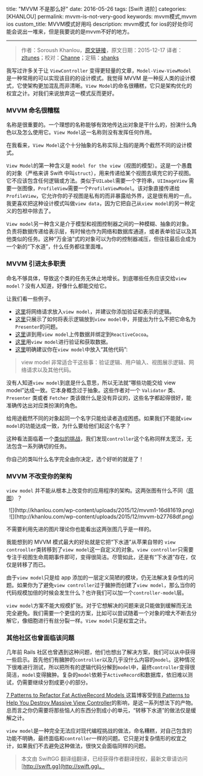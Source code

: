 title: "MVVM 不是那么好"
date: 2016-05-26
tags: [Swift 进阶]
categories: [KHANLOU]
permalink: mvvm-is-not-very-good
keywords: mvvm模式,mvvm ios
custom_title: MVVM模式好用吗
description: mvvm模式 for ios的好处你可能会说出一堆来，但是我要说的是mvvm不好的地方。

---
> 作者：Soroush Khanlou，[原文链接](http://khanlou.com/2015/12/mvvm-is-not-very-good/)，原文日期：2015-12-17
> 译者：[zltunes](http://zltunes.com)；校对：[Channe](undefined)；定稿：[shanks](http://codebuild.me/)
  







<!--此处开始正文-->

我写过许多关于让 `ViewController` 变得更轻量的文章，`Model-View-ViewModel` 是一种常用的可以实现该目的的设计模式。我觉得 MVVM 是一种反人类的设计模式，它使架构更加混乱而非清晰。`View Model`的命名很糟糕，它只是架构优化的权宜之计。对我们来说放弃这一模式反而更好。

<!--more-->

### MVVM 命名很糟糕
名称是很重要的。一个理想的名称能够有效地传达出对象是干什么的，扮演什么角色以及怎么使用它。`View Model`这一名称则没有发挥任何作用。

在我看来，`View Model`这个十分抽象的名称实际上指的是两个截然不同的设计模式。

`View Model`的第一种含义是 `model for the view`（视图的模型）。这是一个愚蠢的对象（严格来讲 Swift 中叫`struct`），用来传递给某个视图去填充它的子视图。它不应该包含任何逻辑或方法。类似于`UILabel`需要一个字符串，`UIImageView` 需要一张图像，`ProfileView`需要一个`ProfileViewModel`。该对象直接传递给`ProfileView`，它允许你的子视图是私有的而非暴露给外界，这是很有用的一点。我更喜欢把这种设计模式叫做`view data`，因为它把自己从`view model`的另一种定义的包袱中除去了。

`View model`另一种含义是介于模型和视图控制器之间的一种模糊、抽象的对象。负责将数据传递给表示层，有时候也作为网络和数据库通道，或者表单验证以及其他类似的任务。这种“万金油”式的对象可以为你的控制器减压，但往往最后会成为一个新的“下水道”，什么任务都往里面堆。

### MVVM 引进太多职责
命名不够具体，导致这个类的任务无休止地增长。到底哪些任务应该交给`view model`？没有人知道，好像什么都能交给它。

让我们看一些例子。

- [这里](https://medium.com/@ramshandilya/lets-discuss-mvvm-for-ios-a7960c2f04c7)将网络请求放入`view model`，并建议你添加验证和表示的逻辑。
- [这里](https://www.objc.io/issues/13-architecture/mvvm/)只展示了如何将表示逻辑放到`view model`中，并提出为什么不把它命名为`Presenter`的问题。
- [这里](http://cocoasamurai.blogspot.com/2013/03/basic-mvvm-with-reactivecocoa.html)讲到用`view model`上传数据并绑定到`ReactiveCocoa`。
- [这里](http://www.sprynthesis.com/2014/12/06/reactivecocoa-mvvm-introduction/)用`view model`进行验证和获取数据。
- [这里](http://www.teehanlax.com/blog/model-view-viewmodel-for-ios/)明确建议你在`view model`中放入“其他代码”:

> view model 非常适合干这些事：验证逻辑、用户输入、视图展示逻辑、网络请求以及其他代码。

没有人知道`view model`到底是什么意思，所以无法就“哪些功能交给 view model”达成一致。它本身概念过于抽象。这些作者对一个 `Validator` 类、`Presenter` 类或者 `Fetcher` 类该做什么是没有异议的，这些名字都起得很好，能准确传达出对应类扮演的角色。

给用途截然不同的对象起同一个名字只能给读者造成困惑。如果我们不能就`view model`的功能达成一致，为什么要给他们起这个名字？

这种看法面临着一个[类似的挑战](http://khanlou.com/2014/11/a-controller-by-any-other-name/)，我们发现`controller`这个名称同样太宽泛，无法包含一系列确切的任务。

你自己的类叫什么名字完全由你决定，选个好听的就是了！

### MVVM 不改变你的架构

`view model` 并不能从根本上改变你的应用程序的架构。这两张图有什么不同（[原图](https://www.objc.io/issues/13-architecture/mvvm/)）？
<center>
![](http://khanlou.com/wp-content/uploads/2015/12/mvvm1-16d81619.png)
</center>
<center>
![](http://khanlou.com/wp-content/uploads/2015/12/mvvm-b27768df.png)
</center>

不需要利用先进的图片理论你也能看出这两张图几乎是一样的。

我能想到的 MVVM 模式最大的好处就是它把“下水道”从苹果自带的 `view controoller`类转移到了`view model`这一自定义的对象。`view controller`只需要专注于视图生命周期事件即可，变得很简洁。尽管如此，还是有“下水道”存在，仅仅是转移了而已。

由于`view model`只是给 app 添加的一层定义简陋的模块，仍无法解决复杂性的问题。如果你为了避免`view controller`过于臃肿而创建了`view model`，那么当你的代码规模加倍的时候会发生什么？也许我们可以加一个`controller-model`层。

`view model`方案不能大规模扩张。对于它想解决的问题来说只能做到缓解而无法完全避免。我们需要一个更佳的方案，比如可以尝试随着一个对象的增大不断去分解它，像细胞进行有丝分裂一样。`View model`只是权宜之计。

### 其他社区也曾面临该问题

几年前 Rails 社区也曾遇到这种问题，他们也想出了解决方案，我们可以从中获得一些启示。首先他们有臃肿的`controller`以及几乎没什么内容的`model`。这种情况下很难进行测试，所以把所有的逻辑代码分解到`model`中，最终`controller`变得很简洁，`model`变得臃肿。复杂的`model`依赖于`ActiveRecord`和数据库，依旧难以测试，仍需要继续分割成更小的部分。

[ 7 Patterns to Refactor Fat ActiveRecord Models ](http://blog.codeclimate.com/blog/2012/10/17/7-ways-to-decompose-fat-activerecord-models/)这篇博客受到[8 Patterns to Help You Destroy Massive View Controller](http://khanlou.com/2014/09/8-patterns-to-help-you-destroy-massive-view-controller/)的影响，是这一系列想法下的产物。总而言之你仍需要将那些恼人的东西分割成小的单元，“转移下水道”的做法仅是缓解之计。

`view model`是一种完全无法应对现代编程挑战的做法，命名糟糕，对自己包含的功能不明确，最终面临和`controller`一样的问题。它只是对复杂情形的权宜之计，如果我们不去避免这种做法，很快又会面临同样的问题。
> 本文由 SwiftGG 翻译组翻译，已经获得作者翻译授权，最新文章请访问 [http://swift.gg](http://swift.gg)。